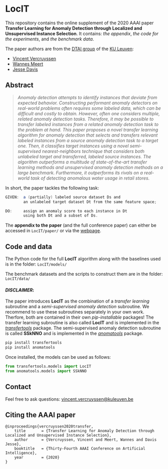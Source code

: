# LocIT

This repository contains the online supplement of the 2020 AAAI paper **Transfer Learning for Anomaly Detection through Localized and Unsupervised Instance Selection**. It contains: *the appendix*, *the code for the experiments*, and *the benchmark data*.

The paper authors are from the [DTAI group](https://dtai.cs.kuleuven.be/) of the [KU Leuven](https://kuleuven.be/):

- [Vincent Vercruyssen](https://people.cs.kuleuven.be/~vincent.vercruyssen/)
- [Wannes Meert](https://people.cs.kuleuven.be/~wannes.meert/)
- [Jesse Davis](https://people.cs.kuleuven.be/~jesse.davis/)


## Abstract

> *Anomaly detection attempts to identify instances that deviate from expected behavior. Constructing performant anomaly detectors on real-world problems often requires some labeled data, which can be difficult and costly to obtain. However, often one considers multiple, related anomaly detection tasks. Therefore, it may be possible to transfer labeled instances from a related anomaly detection task to the problem at hand. This paper proposes a novel transfer learning algorithm for anomaly detection that selects and transfers relevant labeled instances from a source anomaly detection task to a target one. Then, it classifies target instances using a novel semi-supervised nearest-neighbors technique that considers both unlabeled target and transferred, labeled source instances. The algorithm outperforms a multitude of state-of-the-art transfer learning methods and unsupervised anomaly detection methods on a large benchmark. Furthermore, it outperforms its rivals on a real-world task of detecting anomalous water usage in retail stores.*

In short, the paper tackles the following task:

```java
GIVEN:  a (partially) labeled source dataset Ds and
        an unlabeled target dataset Dt from the same feature space;

DO:     assign an anomaly score to each instance in Dt
        using both Dt and a subset of Ds.
```

The **appendix to the paper** (and the full conference paper) can either be accessed in `LocIT/paper/` or via the [webpage](https://people.cs.kuleuven.be/~vincent.vercruyssen/).


## Code and data

The Python code for the full **LocIT** algorithm along with the baselines used is in the folder: `LocIT/models/`

The benchmark datasets and the scripts to construct them are in the folder: `LocIT/data/`


#### *DISCLAIMER*:

The paper introduces **LocIT** as the combination of a *transfer learning* subroutine and a *semi-supervised anomaly detection* subroutine. We recommend to use these subroutines separately in your own work. Therfore, both are contained in their own *pip-installable* packages!
The transfer learning subroutine is also called **LocIT** and is implemented in the [*transfertools*](https://github.com/Vincent-Vercruyssen/transfertools) package.
The semi-supervised anomaly detection subroutine is called **SSkNNO** and is implemented in the [*anomatools*](https://github.com/Vincent-Vercruyssen/anomatools) package.
```bash
pip install transfertools
pip install anomatools
```
Once installed, the models can be used as follows:
```python
from transfertools.models import LocIT
from anomatools.models import SSkNNO
```


## Contact

Feel free to ask questions: [vincent.vercruyssen@kuleuven.be](mailto:vincent.vercruyssen@kuleuven.be)


## Citing the AAAI paper

```
@inproceedings{vercruyssen2020transfer,
    title       = {Transfer Learning for Anomaly Detection through Localized and Unsupervised Instance Selection},
    author      = {Vercruyssen, Vincent and Meert, Wannes and Davis Jesse},
    booktitle   = {Thirty-Fourth AAAI Conference on Artificial Intelligence},
    year        = {2020}
}
```